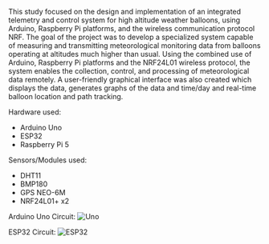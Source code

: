 This study focused on the design and implementation of an integrated telemetry and control system for high altitude weather balloons, using Arduino, Raspberry Pi platforms, and the wireless communication protocol NRF. The goal of the project was to develop a specialized system capable of measuring and transmitting meteorological monitoring data from balloons operating at altitudes much higher than usual. Using the combined use of Arduino, Raspberry Pi platforms and the NRF24L01 wireless protocol, the system enables the collection, control, and processing of meteorological data remotely. A user-friendly graphical interface was also created which displays the data, generates graphs of the data and time/day and real-time balloon location and path tracking. 

Hardware used:
- Arduino Uno
- ESP32
- Raspberry Pi 5

Sensors/Modules used:
- DHT11
- BMP180
- GPS NEO-6M
- NRF24L01+ x2


Arduino Uno Circuit:
![Uno](https://i.imgur.com/CL96Pqt.png)

ESP32 Circuit: 
![ESP32](https://i.imgur.com/pYLStwW.png)


